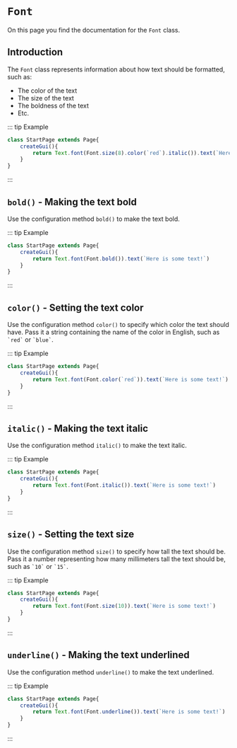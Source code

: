 <script>
	import ViewApp from '$lib/ViewApp.svelte'
</script>

# `Font`
On this page you find the documentation for the `Font` class.


## Introduction
The `Font` class represents information about how text should be formatted, such as:

* The color of the text
* The size of the text
* The boldness of the text
* Etc.

::: tip Example

```js baga-show
class StartPage extends Page{
	createGui(){
		return Text.font(Font.size(8).color(`red`).italic()).text(`Here is some text!`)
	}
}
```

:::




## `bold()` - Making the text bold
Use the configuration method `bold()` to make the text bold.

::: tip Example

```js baga-show-editor-code
class StartPage extends Page{
	createGui(){
		return Text.font(Font.bold()).text(`Here is some text!`)
	}
}
```

:::




## `color()` - Setting the text color
Use the configuration method `color()` to specify which color the text should have. Pass it a string containing the name of the color in English, such as `` `red` `` or `` `blue` ``.

::: tip Example

```js baga-show-editor-code
class StartPage extends Page{
	createGui(){
		return Text.font(Font.color(`red`)).text(`Here is some text!`)
	}
}
```

:::




## `italic()` - Making the text italic
Use the configuration method `italic()` to make the text italic.

::: tip Example

```js baga-show-editor-code
class StartPage extends Page{
	createGui(){
		return Text.font(Font.italic()).text(`Here is some text!`)
	}
}
```

:::




## `size()` - Setting the text size
Use the configuration method `size()` to specify how tall the text should be. Pass it a number representing how many millimeters tall the text should be, such as `` `10` `` or `` `15` ``.

::: tip Example

```js baga-show-editor-code
class StartPage extends Page{
	createGui(){
		return Text.font(Font.size(10)).text(`Here is some text!`)
	}
}
```

:::




## `underline()` - Making the text underlined
Use the configuration method `underline()` to make the text underlined.

::: tip Example

```js baga-show-editor-code
class StartPage extends Page{
	createGui(){
		return Text.font(Font.underline()).text(`Here is some text!`)
	}
}
```

:::
